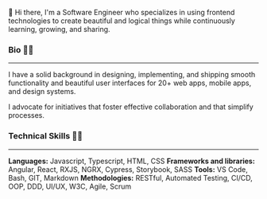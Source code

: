 :wave: Hi there, I'm a Software Engineer who specializes in using frontend technologies to create beautiful and logical things while continuously learning, growing, and sharing.

### Bio 💁‍♂️

---

I have a solid background in designing, implementing, and shipping smooth functionality and beautiful user interfaces for 20+ web apps, mobile apps, and design systems.

I advocate for initiatives that foster effective collaboration and that simplify processes.

### Technical Skills 👨‍💻

---

**Languages:** Javascript, Typescript, HTML, CSS
**Frameworks and libraries:** Angular, React, RXJS, NGRX, Cypress, Storybook, SASS
**Tools:** VS Code, Bash, GIT, Markdown
**Methodologies:** RESTful, Automated Testing, CI/CD, OOP, DDD, UI/UX, W3C, Agile, Scrum
